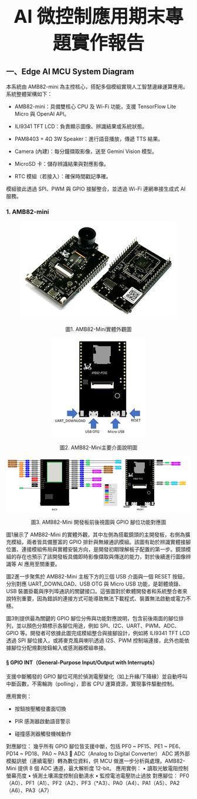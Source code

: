 # <p align="center"><p align="center"><span style="font-size:50px;"><b>AI 微控制應用期末專題實作報告</b></span></p>

## 一、Edge AI MCU System Diagram
本系統由 AMB82-mini 為主控核心，搭配多個模組實現人工智慧邊緣運算應用。系統整體架構如下：

- AMB82-mini：具備雙核心 CPU 及 Wi-Fi 功能，支援 TensorFlow Lite Micro 與 OpenAI API。

- ILI9341 TFT LCD：負責顯示圖像、辨識結果或系統狀態。

- PAM8403 + 4Ω 3W Speaker：進行語音播放，傳遞 TTS 結果。

- Camera (內建)：每分鐘擷取影像，送至 Gemini Vision 模型。

- MicroSD 卡：儲存辨識結果與對應影像。

- RTC 模組（若接入）：確保時間戳記準確。

模組彼此透過 SPI、PWM 與 GPIO 接腳整合，並透過 Wi-Fi 連網串接生成式 AI 服務。

### 1. AMB82-mini
<p align="center"><img src="https://github.com/Mkyzzzzz/MCU-project/blob/main/%E5%9C%961.%20AMB82-Mini%E5%AF%A6%E9%AB%94%E5%A4%96%E8%A7%80%E5%9C%96.png"></p>
<p align="center">圖1. AMB82-Mini實體外觀圖</p>
<p align="center"><img src="https://github.com/Mkyzzzzz/MCU-project/blob/main/%E5%9C%962.%20AMB82-Mini%E4%B8%BB%E8%A6%81%E4%BB%8B%E9%9D%A2%E8%AA%AA%E6%98%8E%E5%9C%96.png"></p>
<p align="center">圖2. AMB82-Mini主要介面說明圖</p>
<p align="center"><img src="https://github.com/Mkyzzzzz/MCU-project/blob/main/%E5%9C%963.%20AMB82-Mini%20%E9%96%8B%E7%99%BC%E6%9D%BF%E5%89%8D%E5%BE%8C%E8%A6%96%E5%9C%96%E8%88%87%20GPIO%20%E8%85%B3%E4%BD%8D%E5%8A%9F%E8%83%BD%E5%B0%8D%E6%87%89%E5%9C%96.png"></p>
<p align="center">圖3. AMB82-Mini 開發板前後視圖與 GPIO 腳位功能對應圖</p>

圖1展示了 AMB82-Mini 的實體外觀，其中左側為搭載鏡頭的主開發板，右側為擴充模組，兩者皆具備豐富的 GPIO 排針與無線通訊模組。該圖有助於辨識實體接腳位置、連接模組佈局與實體安裝方向，是開發初期理解板子配置的第一步。鏡頭模組的存在也預示了該開發板具備即時影像擷取與傳送的能力，對於後續進行圖像辨識等 AI 應用至關重要。
      
圖2進一步聚焦於 AMB82-Mini 主板下方的三個 USB 介面與一個 RESET 按鈕，分別對應 UART_DOWNLOAD、USB OTG 與 Micro USB 功能，是韌體燒錄、USB 裝置掛載與序列埠通訊的關鍵接口。這張圖對於軟體開發者和系統整合者來說特別重要，因為錯誤的連接方式可能導致無法下載程式、裝置無法啟動或電力不穩。
      
圖3則提供最為關鍵的 GPIO 腳位分佈與功能對應說明，包含前後兩面的腳位排列，並以顏色分類標示各腳位用途，例如 SPI、I2C、UART、PWM、ADC、GPIO 等。開發者可依據此圖完成模組整合與接腳設計，例如將 ILI9341 TFT LCD 透過 SPI 腳位接入，或將麥克風與喇叭透過 I2S、PWM 控制端連接，此外也能依據腳位分配規劃按鈕輸入或感測器模組串接。

#### §  GPIO INT（General-Purpose Input/Output with Interrupts）
支援中斷觸發的 GPIO 腳位可用於偵測電壓變化（如上升緣/下降緣）並自動呼叫中斷函數，不需輪詢（polling），節省 CPU 運算資源，實現事件驅動控制。

應用實例：

- 按鈕按壓觸發畫面切換

- PIR 感測器啟動語音警示

- 碰撞感測器觸發機械動作

對應腳位：
幾乎所有 GPIO 腳位皆支援中斷，包括 PF0 ~ PF15、PE1 ~ PE6、PD14 ~ PD18、PA0 ~ PA3
   ADC（Analog to Digital Converter）
ADC 將外部模擬訊號（連續電壓）轉為數位資料，供 MCU 做進一步分析與處理。AMB82-Mini 提供 8 個 ADC 通道，最大解析度 12-bit。
應用實例：
•  讀取光敏電阻控制螢幕亮度
•  偵測土壤濕度控制自動澆水
•  監控電池電壓防止過放
對應腳位：
PF0（A0）、PF1（A1）、PF2（A2）、PF3（*A3）、PA0（A4）、PA1（A5）、PA2（A6）、PA3（A7）
